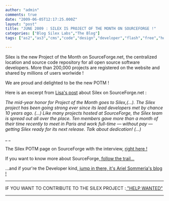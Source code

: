 ```yaml
---
author: "admin"
comments: true
date: "2009-06-05T12:17:25.000Z"
layout: "post"
title: "JUNE 2009 : SILEX IS PROJECT OF THE MONTH ON SOURCEFORGE !"
categories: ["Blog Silex Labs","The Blog"]
tags: ["as2","as3","cms","code","design","developer","flash","free","hoyau","june","month","open","potm","project","repository","ria","software","source","sourceforge","team","trail"]

---
```

Silex is the new Project of the Month on SourceForge.net, the centralized location and source code repository for all open source software developers. More than 200,000 projects are registered on the website and shared by millions of users worlwide !

We are proud and delighted to be the new POTM !

Here is an excerpt from [Lisa's post](http://sourceforge.net/community/june-project-of-the-month/) about Silex on SourceForge.net :




_The mid-year honor for Project of the Month goes to Silex,(...). The Silex project has been going strong ever since its lead developers met by chance 10 years ago. (...) Like many projects hosted at SourceForge, the Silex team is spread out all over the place. Ten members gave more than a month of their time recently to meet in Paris and work full-time — without pay — getting Silex ready for its next release. Talk about dedication! (...)_

_
_




The Silex POTM page on SourceForge with the interview, [right here !](http://sourceforge.net/community/potm-200906/)

If you want to know more about SourceForge,[ follow the trail...](http://apps.sourceforge.net/trac/sourceforge/wiki/What%20is%20SourceForge.net?)

...and if your're the Developer kind,[ jump in there, it's Ariel Sommeria's blog !](http://arielsommeria.com/blog/2009/06/03/silex-is-sourceforge-project-of-the-month/)





******










IF YOU WANT TO CONTRIBUTE TO THE SILEX PROJECT :[ "HELP WANTED"](http://sourceforge.net/projects/silex)










******



